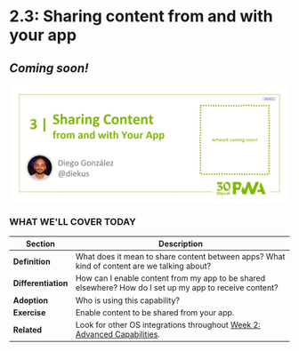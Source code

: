 # 2.3: Sharing content from and with your app

## *Coming soon!*

![Placeholder Banner Only. Replace when final assets ready.](_media/day-03.jpg)

### WHAT WE'LL COVER TODAY

| Section | Description |
| ------- | ----------- |
| **Definition** | What does it mean to share content between apps? What kind of content are we talking about? |
| **Differentiation** | How can I enable content from my app to be shared elsewhere? How do I set up my app to receive content? |
| **Adoption** | Who is using this capability? |
| **Exercise** | Enable content to be shared from your app. |
| **Related** | Look for other OS integrations throughout [Week 2: Advanced Capabilities](../advanced-capabilities). |
